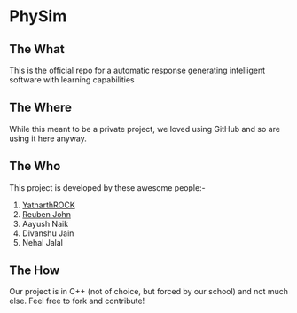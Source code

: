 PhySim
======

## The What

This is the official repo for a automatic response generating intelligent software with learning capabilities

## The Where

While this meant to be a private project, we loved using GitHub and so are using it here anyway.

## The Who

This project is developed by these awesome people:-

1. [YatharthROCK](https://trello.com/physsim)
1. [Reuben John](https://plus.google.com/u/0/109803240246916286497/about)
1. Aayush Naik
1. Divanshu Jain
1. Nehal Jalal


## The How

Our project is in C++ (not of choice, but forced by our school) and not much else. Feel free to fork and contribute!